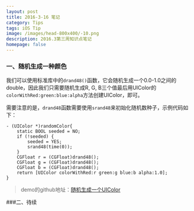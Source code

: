 ```yaml
---
layout: post
title: 2016-3-16 笔记
category: Tips
tags: iOS Tip
image: /images/head-800x400/-10.png
description: 2016.3第三周知识点笔记
homepage: false
---
```


### 一、随机生成一种颜色

我们可以使用标准库中的`drand48()`函数，它会随机生成一个0.0-1.0之间的double，因此我们只需要随机生成R, G, B三个值最后用UIColor的`colorWithRed:green:blue:alpha`方法创建UIColor，即可。

需要注意的是，`drand48`函数需要使用`srand48`来初始化随机数种子，示例代码如下：
```objc
- (UIColor *)randomColor{    
    static BOOL seeded = NO;
    if (!seeded) {
        seeded = YES;
        srand48(time(0));
    }
    CGFloat r = (CGFloat)drand48();
    CGFloat g = (CGFloat)drand48();
    CGFloat b = (CGFloat)drand48();
    return [UIColor colorWithRed:r green:g blue:b alpha:1.0];
}
```

> demo的github地址：[随机生成一个UIColor](https://github.com/Vanbein/RandomColor)

###二、待续
